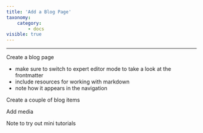 ```yaml
---
title: 'Add a Blog Page'
taxonomy:
    category:
        - docs
visible: true
---
```


---

Create a blog page
- make sure to switch to expert editor mode to take a look at the frontmatter
- include resources for working with markdown
- note how it appears in the navigation

Create a couple of blog items

Add media

Note to try out mini tutorials